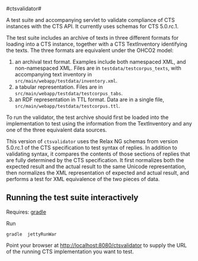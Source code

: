 #ctsvalidator#

A test suite and accompanying servlet to validate compliance of CTS instances with the CTS API.  It currently uses schemas for CTS 5.0.rc.1.

The test suite includes an archive of texts in three different formats for loading into a CTS instance, together with a CTS TextInventory identifying the texts.  The three formats are equivalent under the OHCO2 model:

1. an archival text format.  Examples include both namespaced XML, and non-namespaced XML.  Files are in `testdata/testcorpus_texts`, with accompanying text inventory in `src/main/webapp/testdata/inventory.xml`.
2. a tabular representation.  Files are in `src/main/webapp/testdata/testcorpus_tabs`.
3. an RDF representation in TTL format.  Data are in a single file, `src/main/webapp/testdata/testcorpus.ttl`.

To run the validator, the test archive should first be loaded into the implementation to test using the information from the TextInventory and any one of the three equivalent data sources.

This version of `ctsvalidator` uses the Relax NG schemas from version 5.0.rc.1 of the CTS specification to test syntax of replies.  In addition to validating syntax, it compares the contents of those sections of replies that are fully determined by the CTS specification.  It first normalizes both the expected result and the actual result to the same Unicode representation, then normalizes the XML representation of expected and actual result, and performs a test for XML equivalence of the two pieces of data.


## Running the test suite interactively ##

Requires:  [gradle](http://gradle.org)

Run

    gradle  jettyRunWar

Point your browser at <http://localhost:8080/ctsvalidator> to supply the URL of the running CTS implementation you want to test.

 
